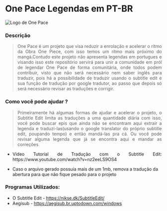 # One Pace Legendas em PT-BR

![Logo de One Pace](https://user-images.githubusercontent.com/51464383/159021026-de4495de-4ec8-45d5-b31d-3eb8cf5983eb.png)


### Descrição
  > <p align="justify"> One Pace é um projeto que visa reduzir a enrolação e acelerar o ritmo da Obra One Piece, com isso temos um ritmo mais próximo do mangá.Contudo este projeto não apresenta legendas em portugues e visando isso este repositório servirá para unir a comunidade em pról de legendar One Pace de forma comunitária, onde todos podem contribuir, visto que não será necessário nem saber inglês para traduzir, pois há a possibilidade de traduzir usando o subtitle edit e sua função de tradução por google tradutor, ao passo que depois só será necessário revisar as traduções e corrigir. </p>
  
### Como você pode ajudar ?
  > <p align="justify"> Primeiramente há algumas formas de ajudar e acelerar o projeto, o Subtitle Edit limita as traduções a uma quantidade diária com isso, você pode buscar epis que ainda não se encontram aqui extrair a legenda e traduzi-las(usando o google translator do próprio subtitle edit, poupando tempo) e então mandá-las pra cá. Ou você pode revisar alguma legenda que já se encontra aqui e mandar as correções </p>
  - <p align="justify"> Video Tutorial de Tradução com o Subtitle Edit: https://www.youtube.com/watch?v=nz2eeLS9OS4</p>
  - Caso o arquivo gerado possuia mais de um 1mb, remova a tradução da abertura para que não fique pesado para o projeto


### Programas Utilizados:
  - O Subtitle Edit - https://nikse.dk/SubtitleEdit/
  - Aegisub - https://aegisub.br.uptodown.com/windows
